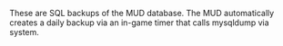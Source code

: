 These are SQL backups of the MUD database.  The MUD automatically creates a daily backup via an in-game timer that calls mysqldump via system.
